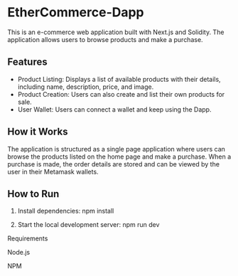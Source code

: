 # EtherCommerce-Dapp

This is an e-commerce web application built with Next.js and Solidity. The application allows users to browse products and make a purchase.

## Features

- Product Listing: Displays a list of available products with their details, including name, description, price, and image.
- Product Creation: Users can also create and list their own products for sale.
- User Wallet: Users can connect a wallet and  keep using the Dapp.


## How it Works

The application is structured as a single page application where users can browse the products listed on the home page and make a purchase.
When a purchase is made, the order details are stored and can be viewed by the user in their Metamask wallets.


## How to Run

1. Install dependencies:
npm install

2. Start the local development server:
npm run dev


Requirements

Node.js

NPM
